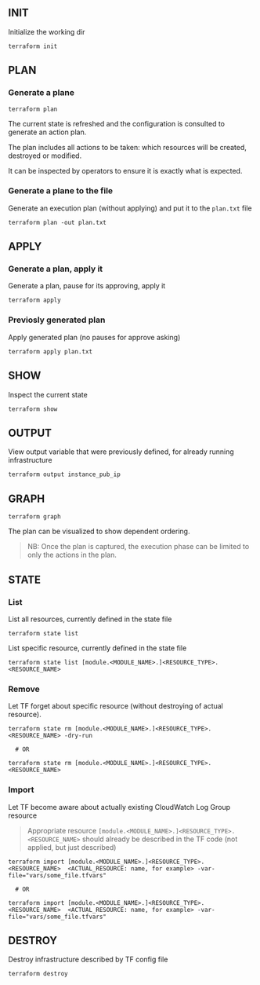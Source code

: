 
## INIT

Initialize the working dir
```
terraform init
```



## PLAN

### Generate a plane

```
terraform plan
```

The current state is refreshed and the configuration is consulted to generate an action plan. 

The plan includes all actions to be taken: which resources will be created, destroyed or modified. 

It can be inspected by operators to ensure it is exactly what is expected. 


### Generate a plane to the file

Generate an execution plan (without applying) and put it to the `plan.txt` file
```
terraform plan -out plan.txt
```



## APPLY

### Generate a plan, apply it

Generate a plan, pause for its approving, apply it
```
terraform apply
```



### Previosly generated plan

Apply generated plan (no pauses for approve asking)
```
terraform apply plan.txt
```


## SHOW

Inspect the current state
```
terraform show
```

## OUTPUT

View output variable that were previously defined, for already running infrastructure

```
terraform output instance_pub_ip
```



## GRAPH

```
terraform graph
```

The plan can be visualized to show dependent ordering. 

> NB: Once the plan is captured, the execution phase can be limited to only the actions in the plan. 


## STATE

### List

List all resources, currently defined in the state file
```
terraform state list
```

List specific resource, currently defined in the state file
```
terraform state list [module.<MODULE_NAME>.]<RESOURCE_TYPE>.<RESOURCE_NAME>
```

### Remove
Let TF forget about specific resource (without destroying of actual resource).
```
terraform state rm [module.<MODULE_NAME>.]<RESOURCE_TYPE>.<RESOURCE_NAME> -dry-run

  # OR
  
terraform state rm [module.<MODULE_NAME>.]<RESOURCE_TYPE>.<RESOURCE_NAME>
```

### Import

Let TF become aware about actually existing CloudWatch Log Group resource

> Appropriate resource `[module.<MODULE_NAME>.]<RESOURCE_TYPE>.<RESOURCE_NAME>`  should already be described in the TF code (not applied, but just described)

```
terraform import [module.<MODULE_NAME>.]<RESOURCE_TYPE>.<RESOURCE_NAME>  <ACTUAL_RESOURCE: name, for example> -var-file="vars/some_file.tfvars"

  # OR
  
terraform import [module.<MODULE_NAME>.]<RESOURCE_TYPE>.<RESOURCE_NAME>  <ACTUAL_RESOURCE: name, for example> -var-file="vars/some_file.tfvars"
```




## DESTROY

Destroy infrastructure described by TF config file
```
terraform destroy
```
